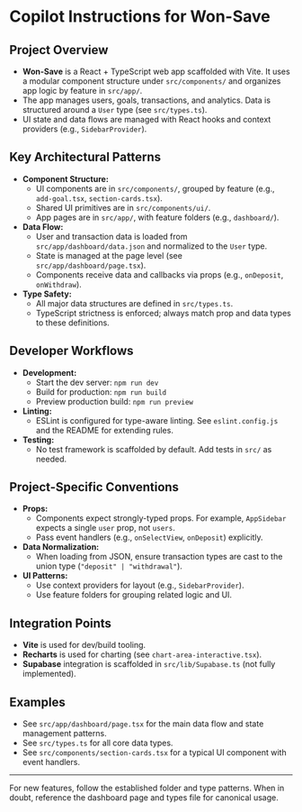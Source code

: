 # Copilot Instructions for Won-Save

## Project Overview
- **Won-Save** is a React + TypeScript web app scaffolded with Vite. It uses a modular component structure under `src/components/` and organizes app logic by feature in `src/app/`.
- The app manages users, goals, transactions, and analytics. Data is structured around a `User` type (see `src/types.ts`).
- UI state and data flows are managed with React hooks and context providers (e.g., `SidebarProvider`).

## Key Architectural Patterns
- **Component Structure:**
  - UI components are in `src/components/`, grouped by feature (e.g., `add-goal.tsx`, `section-cards.tsx`).
  - Shared UI primitives are in `src/components/ui/`.
  - App pages are in `src/app/`, with feature folders (e.g., `dashboard/`).
- **Data Flow:**
  - User and transaction data is loaded from `src/app/dashboard/data.json` and normalized to the `User` type.
  - State is managed at the page level (see `src/app/dashboard/page.tsx`).
  - Components receive data and callbacks via props (e.g., `onDeposit`, `onWithdraw`).
- **Type Safety:**
  - All major data structures are defined in `src/types.ts`.
  - TypeScript strictness is enforced; always match prop and data types to these definitions.

## Developer Workflows
- **Development:**
  - Start the dev server: `npm run dev`
  - Build for production: `npm run build`
  - Preview production build: `npm run preview`
- **Linting:**
  - ESLint is configured for type-aware linting. See `eslint.config.js` and the README for extending rules.
- **Testing:**
  - No test framework is scaffolded by default. Add tests in `src/` as needed.

## Project-Specific Conventions
- **Props:**
  - Components expect strongly-typed props. For example, `AppSidebar` expects a single `user` prop, not `users`.
  - Pass event handlers (e.g., `onSelectView`, `onDeposit`) explicitly.
- **Data Normalization:**
  - When loading from JSON, ensure transaction types are cast to the union type (`"deposit" | "withdrawal"`).
- **UI Patterns:**
  - Use context providers for layout (e.g., `SidebarProvider`).
  - Use feature folders for grouping related logic and UI.

## Integration Points
- **Vite** is used for dev/build tooling.
- **Recharts** is used for charting (see `chart-area-interactive.tsx`).
- **Supabase** integration is scaffolded in `src/lib/Supabase.ts` (not fully implemented).

## Examples
- See `src/app/dashboard/page.tsx` for the main data flow and state management patterns.
- See `src/types.ts` for all core data types.
- See `src/components/section-cards.tsx` for a typical UI component with event handlers.

---

For new features, follow the established folder and type patterns. When in doubt, reference the dashboard page and types file for canonical usage.
